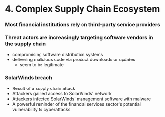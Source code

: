 # 4. Complex Supply Chain Ecosystem
### Most financial institutions rely on third-party service providers
### Threat actors are increasingly targeting software vendors in the supply chain
  - compromising software distribution systems
  - delivering malicious code via product downloads or updates
    - seem to be legitimate

### SolarWinds breach
  - Result of a supply chain attack
  - Attackers gained access to SolarWinds' network
  - Attackers infected SolarWinds' management software with malware
  - A powerful reminder of the financial services sector's potential vulnerability to cyberattacks
